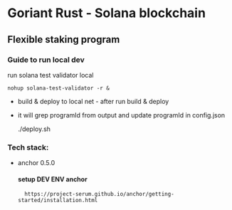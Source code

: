 # Goriant Rust - Solana blockchain

## Flexible staking program

### Guide to run local dev

run solana test validator local

    nohup solana-test-validator -r &

- build & deploy to local net - after run build & deploy
- it will grep programId from output and update programId in config.json

    ./deploy.sh

### Tech stack:
- anchor 0.5.0
    
    #### setup DEV ENV anchor
        
        https://project-serum.github.io/anchor/getting-started/installation.html